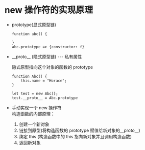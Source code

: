 # new 操作符的实现原理  

- prototype(显式原型链) 
  ```
  function abc() {

  }
  abc.prototype => {constructor: f}
  ``` 

- \_\_proto\_\_ (隐式原型链) --- 私有属性  

  隐式原型指向这个对象的函数的 prototype  
  ```
  function Abc() {
      this.name = "Horace";
  }

  let test = new Abc();
  test.__proto__ = Abc.prototype
  ```

- 手动实现一个 new 操作符  
  构造函数的内部原理：  
  1. 创建一个新对象
  2. 链接到原型(将构造函数的 prototype 赋值给新对象的__proto__)
  3. 绑定 this (构造函数中的 this 指向新对象并且调用构造函数)
  4. 返回新对象